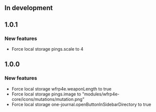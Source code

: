 ## In development

## 1.0.1
### New features
- Force local storage pings.scale to 4

## 1.0.0
### New features
- Force local storage wfrp4e.weaponLength to true
- Force local storage pings.image to "modules/wfrp4e-core/icons/mutations/mutation.png"
- Force local storage one-journal.openButtonInSidebarDirectory to true
